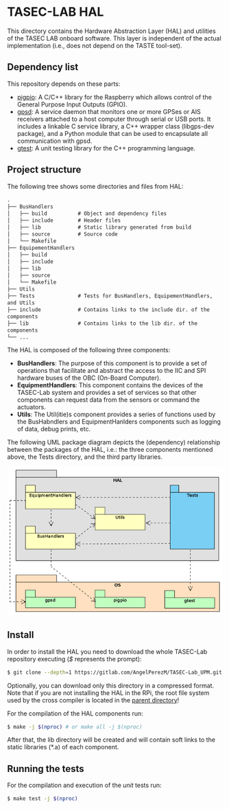 # TASEC-LAB HAL

This directory contains the Hardware Abstraction Layer (HAL) and utilities of the TASEC LAB onboard software. This layer is independent of the actual implementation (i.e., does not depend on the TASTE tool-set).

## Dependency list

This repository depends on these parts:

* [pigpio](https://github.com/joan2937/pigpio): A C/C++ library for the Raspberry which allows control of the General Purpose Input Outputs (GPIO).
* [gpsd](https://gpsd.gitlab.io/gpsd/): A service daemon that monitors one or more GPSes or AIS receivers attached to a host computer through serial or USB ports. It includes a linkable C service library, a C++ wrapper class (libgps-dev package), and a Python module that can be used to encapsulate all communication with gpsd.
* [gtest](https://github.com/google/googletest): A unit testing library for the C++ programming language.

## Project structure
The following tree shows some directories and files from HAL:
```
.
├── BusHandlers
│   ├── build          # Object and dependency files
│   ├── include        # Header files
│   ├── lib            # Static library generated from build
│   ├── source         # Source code
│   └── Makefile
├── EquipementHandlers
│   ├── build
│   ├── include
│   ├── lib
│   ├── source
│   └── Makefile
├── Utils
├── Tests              # Tests for BusHandlers, EquipementHandlers, and Utils
├── include            # Contains links to the include dir. of the components
├── lib                # Contains links to the lib dir. of the components
└── ...
```

The HAL is composed of the following three components:

* **BusHandlers**: The purpose of this component is to provide a set of operations that facilitate and abstract the access to the IIC and SPI hardware buses of the OBC (On-Board Computer).
* **EquipmentHandlers**: This component contains the devices of the TASEC-Lab system and provides a set of services so that other components can request data from the sensors or command the actuators.
* **Utils**: The Util(itie)s component provides a series of functions used by the BusHabndlers and EquipmentHanlders components such as logging of data, debug prints, etc.

The following UML package diagram depicts the (dependency) relationship between the packages of the HAL, i.e.: the three components mentioned above, the Tests directory, and the third party libraries.

![HAL_UML_Package](../Doc/Images/HAL_UML_Package.png)

## Install

In order to install the HAL you need to download the whole TASEC-Lab repository executing (*$* represents the prompt):
```bash
$ git clone --depth=1 https://gitlab.com/AngelPerezM/TASEC-Lab_UPM.git
```

Optionally, you can download only this directory in a compressed format. Note that if you are not installing the HAL in the RPi, the root file system used by the cross compiler is located in the [parent directory](https://gitlab.com/AngelPerezM/TASEC-Lab_UPM/-/tree/master/RPI_rootfs_v3/usr)!

For the compilation of the HAL components run:
```bash
$ make -j $(nproc) # or make all -j $(nproc)
```
After that, the lib directory will be created and will contain soft links to the static libraries (\*.a) of each component.

## Running the tests

For the compilation and execution of the *unit* tests run:
```bash
$ make test -j $(nproc)
```
